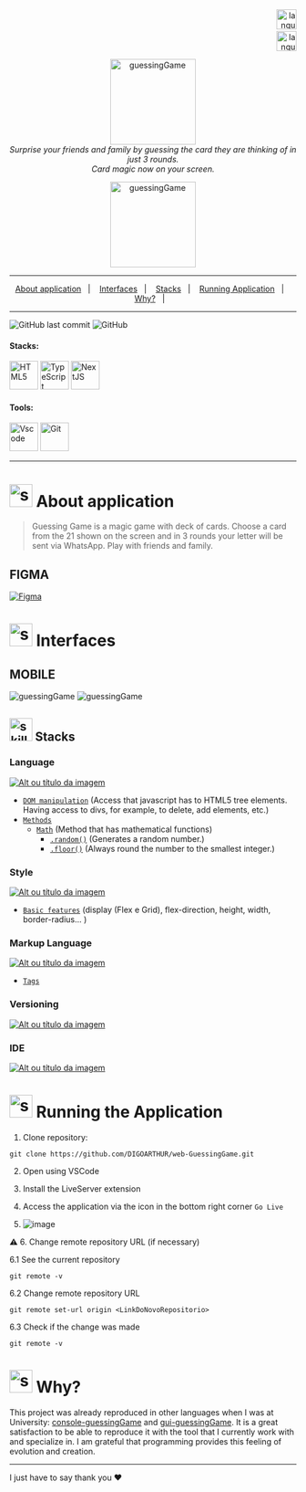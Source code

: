 <!--  docs: update Readme   -->


<!-- VISUALIZAR NO README VSCODE  CTRL + K  V -->

<!-------------------------------------------------------------------->
<!-- COMO CONSTRUIR BADGES ---------
<!--------------------------------------------------------------------
https://www.youtube.com/watch?v=cRoBt6AZgjc
https://dev.to/envoy_/150-badges-for-github-pnk

    BUILD 
      https://shields.io
    ICONS
    https://simpleicons.org/?q=react

     EXEMPLO
     <a href="https://devdigoarthur.notion.site/Map-a87c73417a064372b122bf448f4c6ed4"> ![Alt ou título da imagem](https://img.shields.io/badge/-JavaScript-/?logo=JavaScript&logoColor=white&color=yellow)<a/>

# JavaScript - Nome que aparece na Bag
# logo=JavaScript - Muda a logo vide <https://simpleicons.org/?q=react>
# color=yellow - Define a cor da bag vide <https://shields.io>
# logoColor=white - Define a cor do icone
-->
<!-------------------------------------------------------------------->
<!------------------------------------ LANGUAGE BUTTONS-->
<!-------------------------------------------------------------------->
<div align="right">
<a href="https://github.com/DIGOARTHUR/web-GuessingGame/tree/main#readme">
    <img  height="35" src="https://github-production-user-asset-6210df.s3.amazonaws.com/59892368/257623321-95c81f57-b751-4956-b0ab-7a804ae44506.svg" alt="language_USA" border="0">
<a/>
<br/>
<a href="https://github.com/DIGOARTHUR/web-GuessingGame/blob/main/README_PT.md">
<img  alt="language_Brazil"  height="35" src="https://github-production-user-asset-6210df.s3.amazonaws.com/59892368/258252924-3c572826-3b6d-46da-b5d0-dde3879748c5.svg">
<a/>

</div>


<!-------------------------------------------------------------------->
 <!------------------------------------BANNER PROJECT----------------->
<!-------------------------------------- 280 x 1400 ------------------------------>





<p align="center">

   <img  height="150" alt="guessingGame" title="guessingGame" src="https://github.com/DIGOARTHUR/web-GuessingGame/assets/59892368/67a0bbf3-fc6c-4968-a711-273b70bae6f4" />
  <br>
  <i>Surprise your friends and family by guessing the card they are thinking of in just 3 rounds.

   <br>
  Card magic now on your screen. </i>
  <br>



<p align="center"> 
 <img  height="150" alt="guessingGame" title="guessingGame" src="https://github.com/DIGOARTHUR/web-GuessingGame/assets/59892368/ff499031-0095-4ce1-a44b-553b08562901" />
</p>
</p>

---
<!-------------------------------------------------------------------->
<!------------------------------------SUMMARY------------------------->
<!-------------------------------------------------------------------->
<p align="center">
  <a href="https://github.com/DIGOARTHUR/web-GuessingGame/tree/main#--sobre-a-aplicação">About application</a>&nbsp;&nbsp;&nbsp;|&nbsp;&nbsp;&nbsp;
  <a href="https://github.com/DIGOARTHUR/web-GuessingGame/tree/main#--interfaces-"> Interfaces</a>&nbsp;&nbsp;&nbsp;|&nbsp;&nbsp;&nbsp;
  <a href="https://github.com/DIGOARTHUR/web-GuessingGame/tree/main#-stacks-"> Stacks</a>&nbsp;&nbsp;&nbsp;|&nbsp;&nbsp;&nbsp;
  <a href="https://github.com/DIGOARTHUR/web-GuessingGame/tree/main#-rodando-a-aplicação">Running Application</a>&nbsp;&nbsp;&nbsp;|&nbsp;&nbsp;&nbsp;
  <a href="https://github.com/DIGOARTHUR/web-GuessingGame/tree/main#-por-que--">Why?</a>&nbsp;&nbsp;&nbsp;|&nbsp;&nbsp;&nbsp;
</p>  

---
<!-------------------------------------------------------------------->
 <!------------------------------------BADGES PROJECT  ---------------->
 <!-------------------------------------------------------------------->

 
  ![GitHub last commit](https://img.shields.io/github/last-commit/digoarthur/web-GuessingGame
)
  ![GitHub](https://img.shields.io/github/license/digoarthur/web-GuessingGame
)
  
  
<!-------------------------------------------------------------------->
 <!------------------------------------STACKS && TOOLS --------->
  <!-------------------------------------------------------------------->

  
#### Stacks:
<p align="left">
 <a href="https://developer.mozilla.org/pt-BR/docs/Web/HTML"><img  alt="HTML5"  width="50" height="50" src="https://user-images.githubusercontent.com/59892368/222955162-5b69600b-8953-45bd-9144-56fb3491d54e.svg"><a/>
   <a href="https://developer.mozilla.org/pt-BR/docs/Web/CSS"><img  alt="TypeScript"  width="50" height="50" src="https://github-production-user-asset-6210df.s3.amazonaws.com/59892368/257308759-83b27da1-d95c-4e09-9836-696c466e3597.svg"><a/>
    <a href="https://developer.mozilla.org/pt-BR/docs/Web/JavaScript"><img  alt="NextJS"  width="50" height="50" src="https://github-production-user-asset-6210df.s3.amazonaws.com/59892368/257308879-0aa8e032-4877-411d-84e4-a5aa74f924cb.svg"><a/>

</p>
  
   

 <!------------------------------------TOOLS-->
 #### Tools:
 <a href="https://code.visualstudio.com/"><img  alt="Vscode"  width="50" height="50" src="https://user-images.githubusercontent.com/59892368/223381414-d3066c8b-c3ee-4fae-943d-481857e88000.svg"><a/>
 <a href="https://git-scm.com/"><img  alt="Git"  width="50" height="50" src="https://user-images.githubusercontent.com/59892368/223381109-88617798-75ae-4f3a-bc4a-1210637f818c.svg"><a/>

  
<hr>







  
   <!-------------------------------------------------------------------->
   <!------------------------------------DESCRIPTION--------------------->
   <!---write here : talk a little about project: what's does, example.  -->
   
# <img  alt="skills"  width="40" height="40" src="https://user-images.githubusercontent.com/59892368/148622497-164365e8-f6b0-4f40-bc75-a0ed4da6059b.png">  About application

> Guessing Game is a magic game with deck of cards. Choose a card from the 21 shown on the screen and in 3 rounds your letter will be sent via WhatsApp.
> Play with friends and family.
  
 <!-------------------------------------------------------------------->
<!------------------------------------LAYOUT -->
<!-------------------------------------------------------------------->




 

## FIGMA 
  <a href="https://www.figma.com/file/5xA8SXk2yTo6q1Y3ekF92I/Guessing-Game?type=design&node-id=0%3A1&mode=design&t=3Vkbgaa6LwXtOKaw-1" target="_blank"><img alt="Figma" src="https://img.shields.io/badge/figma%20-%23F24E1E.svg?&style=for-the-badge&logo=figma&logoColor=white"/></a>


  
# <img  alt="skills"  width="40" height="40" src="https://user-images.githubusercontent.com/59892368/149667468-f228e4e8-c2f0-474d-858d-6b9216f49b2f.png">  Interfaces <!---write here : demonstration of the application layout.  -->
  

## MOBILE

<div>
   
<img  alt="guessingGame" title="guessingGame" src="https://github-production-user-asset-6210df.s3.amazonaws.com/59892368/263471748-5c8cd99d-5d6b-4e37-990e-b77ed86a3b66.png" />
   
<img  alt="guessingGame" title="guessingGame" src="https://github-production-user-asset-6210df.s3.amazonaws.com/59892368/263471746-fda2e50f-821d-4cce-a33e-6be07ce76728.png" />

<div >




  


  

  


  

  <!-------------------------------------------------------------------->
  <!------------------------------------LIST: STACKS , LIBS & TOOLS------->
  <!-------------------------------------------------------------------->
## <img  alt="skills"  width="40" height="40" src="https://user-images.githubusercontent.com/59892368/197614534-e12fb94a-b5cf-44ff-8d57-debad7299b0b.png"> Stacks <!---write here: learned concepts; -->


  
### Language
 <a href="https://www.typescriptlang.org/"> ![Alt ou título da imagem](https://img.shields.io/badge/-Javascript-/?logo=TypeScript&logoColor=white&color=yellow)<a/>
 * [`DOM manipulation`](https://www.typescriptlang.org/) (Access that javascript has to HTML5 tree elements. Having access to divs, for example, to delete, add elements, etc.)
 * [`Methods`](https://www.typescriptlang.org/) 
     * [`Math`](https://developer.mozilla.org/pt-BR/docs/Web/JavaScript/Reference/Global_Objects/Map) (Method that has mathematical functions)
       * [`.random()`](https://www.w3schools.com/js/js_async.asp) (Generates a random number.)
       * [`.floor()`](https://www.w3schools.com/js/js_async.asp) (Always round the number to the smallest integer.)
     
### Style
 <a href="https://developer.mozilla.org/pt-BR/docs/Web/CSS"> ![Alt ou título da imagem](https://img.shields.io/badge/-CSS3-/?logo=CSS3&logoColor=white&color=blue)<a/> 
  * [`Basic features`](https://chakra-ui.com/docs/styled-system/style-props) (display (Flex e Grid), flex-direction, height, width, border-radius... )

  
### Markup Language
 <a href="https://nextjs.org"> ![Alt ou título da imagem](https://img.shields.io/badge/-HTML5-/?logo=HTML5&logoColor=white&color=orange)<a/>  
  * [`Tags`](https://chakra-ui.com/docs/styled-system/style-props)

  
 ### Versioning
 <a href="https://git-scm.com"> ![Alt ou título da imagem](https://img.shields.io/badge/-Git-/?logo=Git&logoColor=white&color=red)<a/> 
 ### IDE
 <a href="https://code.visualstudio.com"> ![Alt ou título da imagem](https://img.shields.io/badge/-VisualStudioCode-/?logo=VisualStudioCode&logoColor=white&color=informational)<a/> 

 
   <!-------------------------------------------------------------------->
  <!------------------------------------RUN APP------------------------->
   <!-------------------------------------------------------------------->
   
 # <img  alt="skills"  width="40" height="40" src="https://user-images.githubusercontent.com/59892368/142216697-dd93272c-c614-4664-9d63-c4e4dfc3e0f3.gif"> Running the Application
 

1. Clone repository:

```
git clone https://github.com/DIGOARTHUR/web-GuessingGame.git
```

2. Open using VSCode


3. Install the LiveServer extension


4. Access the application via the icon in the bottom right corner `Go Live`
   
5. ![image](https://github.com/DIGOARTHUR/web-GuessingGame/assets/59892368/3e2b97e2-de11-4028-ae40-fd4975bd8114)


:warning: 6. Change remote repository URL (if necessary)

  6.1 See the current repository
```
git remote -v
```
  6.2 Change remote repository URL
```
git remote set-url origin <LinkDoNovoRepositorio>
```
  6.3 Check if the change was made
```
git remote -v
```




  <!-------------------------------------------------------------------->
  <!------------------------------------WHY/THANKS--------------------->
  <!-------------------------------------------------------------------->



 # <img  alt="skills"  width="40" height="40" src="https://user-images.githubusercontent.com/59892368/148622627-c1eaa513-ca90-49e2-b5b8-c11d369becef.png"> Why?  <!---write here : motivation that led to created ; why did you do this program?   -->
This project was already reproduced in other languages ​​when I was at University: [console-guessingGame](https://github.com/DIGOARTHUR/Console-GuessingGame) and [gui-guessingGame](https://github.com/DIGOARTHUR/GUI-GuessingGame).
 It is a great satisfaction to be able to reproduce it with the tool that I currently work with and specialize in. I am grateful that programming provides this feeling of evolution and creation.

 ---

I just have to say thank you ♥
  
  



